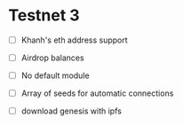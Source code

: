 # Testnet 3


- [ ] Khanh's eth address support
- [ ] Airdrop balances
- [ ] No default module
- [ ] Array of seeds for automatic connections
- [ ] download genesis with ipfs


